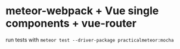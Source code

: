 # meteor-webpack + Vue single components + vue-router

run tests with `meteor test --driver-package practicalmeteor:mocha`
